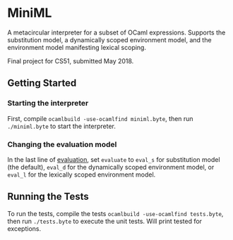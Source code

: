 
# MiniML

A metacircular interpreter for a subset of OCaml expressions. Supports the substitution model, a dynamically scoped environment model, and the environment model manifesting lexical scoping.

Final project for CS51, submitted May 2018.

## Getting Started

### Starting the interpreter

First, compile  `ocamlbuild -use-ocamlfind miniml.byte`, then run `./miniml.byte` to start the interpreter.

### Changing the evaluation model

In the last line of [evaluation](evaluation.ml), set `evaluate` to `eval_s` for substitution model (the default), `eval_d` for the dynamically scoped environment model, or `eval_l` for the lexically scoped environment model.

## Running the Tests

To run the tests, compile the tests `ocamlbuild -use-ocamlfind tests.byte`, then run `./tests.byte` to execute the unit tests. Will print tested for exceptions.

